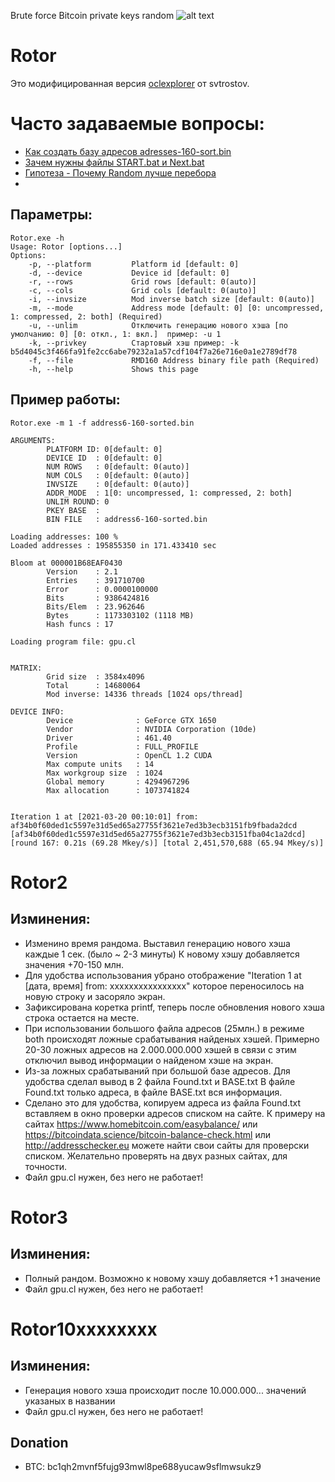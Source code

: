 Brute force Bitcoin private keys random 
![alt text](Others/2.jpg "Rotor")
# Rotor
Это модифицированная версия [oclexplorer](https://github.com/svtrostov/oclexplorer) от svtrostov.

# Часто задаваемые вопросы:
- [Как создать базу адресов adresses-160-sort.bin ](https://github.com/phrutis/Rotor/issues/1)
- [Зачем нужны файлы START.bat и Next.bat](https://github.com/phrutis/Rotor/issues/2)
- [Гипотеза - Почему Random лучше перебора ](https://github.com/phrutis/Rotor/issues/3)
- 
## Параметры:
```
Rotor.exe -h
Usage: Rotor [options...]
Options:
    -p, --platform         Platform id [default: 0]
    -d, --device           Device id [default: 0]
    -r, --rows             Grid rows [default: 0(auto)]
    -c, --cols             Grid cols [default: 0(auto)]
    -i, --invsize          Mod inverse batch size [default: 0(auto)]
    -m, --mode             Address mode [default: 0] [0: uncompressed, 1: compressed, 2: both] (Required)
    -u, --unlim            Отключить генерацию нового хэша [по умолчанию: 0] [0: откл., 1: вкл.]  пример: -u 1
    -k, --privkey          Стартовый хэш пример: -k b5d4045c3f466fa91fe2cc6abe79232a1a57cdf104f7a26e716e0a1e2789df78
    -f, --file             RMD160 Address binary file path (Required)
    -h, --help             Shows this page
```

## Пример работы:
```
Rotor.exe -m 1 -f address6-160-sorted.bin

ARGUMENTS:
        PLATFORM ID: 0[default: 0]
        DEVICE ID  : 0[default: 0]
        NUM ROWS   : 0[default: 0(auto)]
        NUM COLS   : 0[default: 0(auto)]
        INVSIZE    : 0[default: 0(auto)]
        ADDR_MODE  : 1[0: uncompressed, 1: compressed, 2: both]
        UNLIM ROUND: 0
        PKEY BASE  :
        BIN FILE   : address6-160-sorted.bin

Loading addresses: 100 %
Loaded addresses : 195855350 in 171.433410 sec

Bloom at 000001B68EAF0430
        Version    : 2.1
        Entries    : 391710700
        Error      : 0.0000100000
        Bits       : 9386424816
        Bits/Elem  : 23.962646
        Bytes      : 1173303102 (1118 MB)
        Hash funcs : 17

Loading program file: gpu.cl


MATRIX:
        Grid size  : 3584x4096
        Total      : 14680064
        Mod inverse: 14336 threads [1024 ops/thread]

DEVICE INFO:
        Device              : GeForce GTX 1650
        Vendor              : NVIDIA Corporation (10de)
        Driver              : 461.40
        Profile             : FULL_PROFILE
        Version             : OpenCL 1.2 CUDA
        Max compute units   : 14
        Max workgroup size  : 1024
        Global memory       : 4294967296
        Max allocation      : 1073741824


Iteration 1 at [2021-03-20 00:10:01] from: af34b0f60ded1c5597e31d5ed65a27755f3621e7ed3b3ecb3151fb9fbada2dcd
[af34b0f60ded1c5597e31d5ed65a27755f3621e7ed3b3ecb3151fba04c1a2dcd] [round 167: 0.21s (69.28 Mkey/s)] [total 2,451,570,688 (65.94 Mkey/s)]

```
# Rotor2
## Изминения:
- Изменино время рандома. Выставил генерацию нового хэша каждые 1 сек. (было ~ 2-3 минуты) К новому хэшу добавляется значения +70-150 млн.
- Для удобства использования убрано отображение "Iteration 1 at [дата, время] from: xxxxxxxxxxxxxxxx" которое переносилось на новую строку и засоряло экран.
- Зафиксирована коретка printf, теперь после обновления нового хэша строка остается на месте.
- При использовании большого файла адресов (25млн.) в режиме both происходят ложные срабатывания найденых хэшей. Примерно 20-30 ложных адресов на 2.000.000.000 хэшей в связи с этим отключил вывод информации о найденом хэше на экран.
- Из-за ложных срабатываний при большой базе адресов. Для удобства сделал вывод в 2 файла Found.txt и BASE.txt В файле Found.txt только адреса, в файле BASE.txt вся информация.
- Сделано это для удобства, копируем адреса из файла Found.txt вставляем в окно проверки адресов списком на сайте. К примеру на сайтах https://www.homebitcoin.com/easybalance/ или https://bitcoindata.science/bitcoin-balance-check.html или http://addresschecker.eu можете найти свои сайты для проверски списком. Желательно проверять на двух разных сайтах, для точности.
- Файл gpu.cl нужен, без него не работает!

# Rotor3
## Изминения:
- Полный рандом. Возможно к новому хэшу добавляется +1 значение
- Файл gpu.cl нужен, без него не работает!

# Rotor10xxxxxxxx
## Изминения:
- Генерация нового хэша происходит после 10.000.000... значений указаных в названии
- Файл gpu.cl нужен, без него не работает!

## Donation
- BTC: bc1qh2mvnf5fujg93mwl8pe688yucaw9sflmwsukz9
